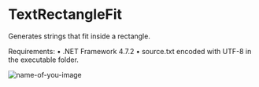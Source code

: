 # TextRectangleFit
Generates strings that fit inside a rectangle.

Requirements:
•	.NET Framework 4.7.2
•	source.txt encoded with UTF-8 in the executable folder.

![name-of-you-image](https://media.discordapp.net/attachments/285358810254671875/852143635288817664/screen.png)
